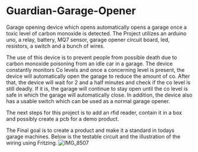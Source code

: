 # Guardian-Garage-Opener
Garage opening device which opens automatically opens a garage once a toxic level of carbon monoxide is detected. 
The Project utilizes an arduino uno, a relay, battery, MQ7 sensor, garage opener circuit board, led, resistors, a switch and a bunch of wires.

The use of this device is to prevent people from possible death due to carbon monoxide poisoning from an idle car in a garage.
The device constantly monitors Co levels and once a concerning level is present, the device will automatically open the garage to reduce the amount of co. After that, the device will wait for 2 and a half minutes and check if the co level is still deadly. If it is, the garage will continue to stay open until the co level is safe in which the garage will automatically close. In addition, the device also has a usable switch which can be used as a normal garage opener. 

The next steps for this project is to add an rfid reader, contain it in a box and possibly create a pcb for a demo product.

The Final goal is to create a product and make it a standard in todays garage machines. 
Below is the testable circuit and the illustration of the wiring using Fritzing. 
![IMG_8507](https://github.com/BigboiUzi/Guardian-Garage-Opener/assets/116571414/1a5d8684-6614-43d6-b1c4-3ac03a615f14)
